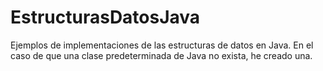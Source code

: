 # EstructurasDatosJava
Ejemplos de implementaciones de las estructuras de datos en Java. En el caso de que una clase predeterminada de Java no exista, he creado una.
